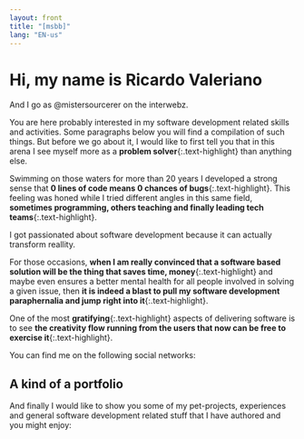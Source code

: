 ```yaml
---
layout: front
title: "[msbb]"
lang: "EN-us"
---
```


# Hi, my name is Ricardo Valeriano

And I go as @mistersourcerer on the interwebz.

You are here probably interested in
my software development related skills and activities.
Some paragraphs below you will find a compilation of such things.
But before we go about it,
I would like to first tell you that
in this arena I see myself more
as a **problem solver**{:.text-highlight}
than anything else.

Swimming on those waters for more than 20 years
I developed a strong sense
that **0 lines of code means 0 chances of bugs**{:.text-highlight}.
This feeling was honed while I tried
different angles in this same field,
**sometimes programming, others teaching
and finally leading tech teams**{:.text-highlight}.

I got passionated about software development
because it can actually transform reallity.

For those occasions,
**when I am really convinced that a software based solution
will be the thing that saves time,
money**{:.text-highlight}
and maybe even ensures a better mental health
for all people involved in solving a given issue,
then **it is indeed a blast
to pull my software development paraphernalia
and jump right into it**{:.text-highlight}.

One of the most **gratifying**{:.text-highlight}
aspects of delivering software
is to see **the creativity flow running from
the users that now can be free to exercise it**{:.text-highlight}.

You can find me on the following social networks:


## A kind of a portfolio

And finally I would like to show you
some of my pet-projects, experiences
and general software development related stuff
that I have authored and you might enjoy:
